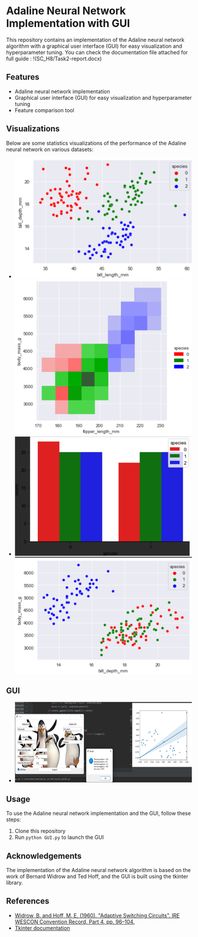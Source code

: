 # Adaline Neural Network Implementation with GUI

This repository contains an implementation of the Adaline neural network algorithm with a graphical user interface (GUI) for easy visualization and hyperparameter tuning.
You can check the documentation file attached for full guide : !(SC_H8/Task2-report.docx)

## Features

- Adaline neural network implementation
- Graphical user interface (GUI) for easy visualization and hyperparameter tuning
- Feature comparison tool

## Visualizations

Below are some statistics visualizations of the performance of the Adaline neural network on various datasets:

- ![Visualization 1](SC_H8/pics/309384560_535820917897616_5197100369219072598_n.png)
![Visualization 2](SC_H8/pics/310633594_517481083325436_2743525764631618731_n.png)
- ![Visualization 3](SC_H8/pics/312799566_1131429047742469_1702210496415453161_n.png)
![Visualization 3](SC_H8/pics/313493399_1390591171464757_5782310689271119850_n.png)

## GUI
- ![GUI 1](SC_H8/pics/Picture1.png)


## Usage

To use the Adaline neural network implementation and the GUI, follow these steps:

1. Clone this repository
2. Run `python GUI.py` to launch the GUI

## Acknowledgements

The implementation of the Adaline neural network algorithm is based on the work of Bernard Widrow and Ted Hoff, and the GUI is built using the tkinter library.

## References

- [Widrow, B. and Hoff, M. E. (1960). "Adaptive Switching Circuits". IRE WESCON Convention Record, Part 4, pp. 96–104.](https://ieeexplore.ieee.org/abstract/document/1442003)
- [Tkinter documentation](https://docs.python.org/3/library/tkinter.html)
